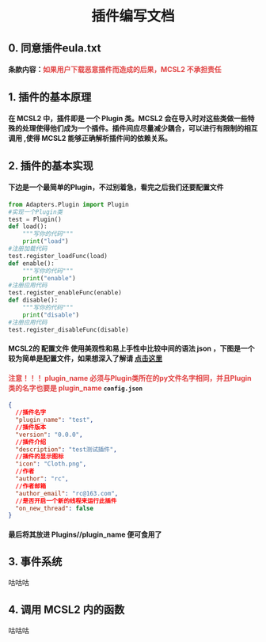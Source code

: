 # <center> 插件编写文档 </center>
## 0. 同意插件eula.txt
#### 条款内容：<font color='#e14242'>如果用户下载恶意插件而造成的后果，MCSL2 不承担责任 </font>
## 1. 插件的基本原理
#### 在 MCSL2 中，插件即是 一个 Plugin 类。MCSL2 会在导入时对这些类做一些特殊的处理使得他们成为一个插件。插件间应尽量减少耦合，可以进行有限制的相互调用 ,使得 MCSL2 能够正确解析插件间的依赖关系。
## 2. 插件的基本实现
#### 下边是一个最简单的Plugin，不过别着急，看完之后我们还要配置文件
```python
from Adapters.Plugin import Plugin
#实现一个Plugin类
test = Plugin() 
def load():
    """写你的代码"""
    print("load")
#注册加载代码
test.register_loadFunc(load)
def enable():
    """写你的代码"""
    print("enable")
#注册应用代码
test.register_enableFunc(enable)
def disable():
    """写你的代码"""
    print("disable")
#注册应用代码
test.register_disableFunc(disable)
```
#### MCSL2的 配置文件 使用美观性和易上手性中比较中间的语法 json ，下图是一个较为简单是配置文件，如果想深入了解请 <a href="https://github.com//MCSLTeam//MCSL2">点击这里</a>
#### <font color='#e14242'> 注意！！！ plugin_name 必须与Plugin类所在的py文件名字相同，并且Plugin类的名字也要是 plugin_name </font>`config.json`
```json
{
  //插件名字 
  "plugin_name": "test",
  //插件版本
  "version": "0.0.0",
  //插件介绍
  "description": "test测试插件",
  //插件的显示图标
  "icon": "Cloth.png",
  //作者
  "author": "rc",
  //作者邮箱
  "author_email": "rc@163.com",
  //是否开启一个新的线程来运行此插件
  "on_new_thread": false
}
```
#### 最后将其放进 Plugins//plugin_name 便可食用了

## 3. 事件系统
咕咕咕
## 4. 调用 MCSL2 内的函数
咕咕咕
